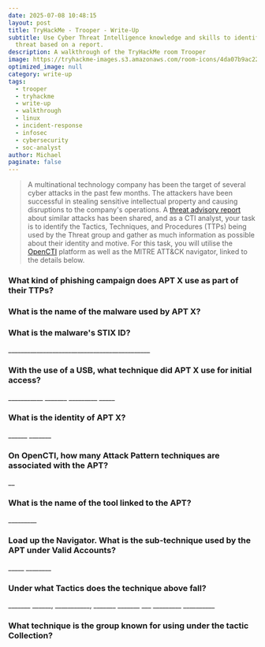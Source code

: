 ```yaml
---
date: 2025-07-08 10:48:15
layout: post
title: TryHackMe - Trooper - Write-Up
subtitle: Use Cyber Threat Intelligence knowledge and skills to identify a
  threat based on a report.
description: A walkthrough of the TryHackMe room Trooper
image: https://tryhackme-images.s3.amazonaws.com/room-icons/4da07b9ac2204d8d95505bb9601527eb.png
optimized_image: null
category: write-up
tags:
  - trooper
  - tryhackme
  - write-up
  - walkthrough
  - linux
  - incident-response
  - infosec
  - cybersecurity
  - soc-analyst
author: Michael
paginate: false
---
```

> A multinational technology company has been the target of several cyber attacks in the past few months. The attackers have been successful in stealing sensitive intellectual property and causing disruptions to the company's operations. A [threat advisory report](https://assets.tryhackme.com/additional/trooper-cti/APT_X_USBFerry.pdf) about similar attacks has been shared, and as a CTI analyst, your task is to identify the Tactics, Techniques, and Procedures (TTPs) being used by the Threat group and gather as much information as possible about their identity and motive. For this task, you will utilise the [OpenCTI](https://tryhackme.com/room/opencti) platform as well as the MITRE ATT&CK navigator, linked to the details below. 



### What kind of phishing campaign does APT X use as part of their TTPs?



### What is the name of the malware used by APT X?

### What is the malware's STIX ID?

\_\_\_\_\_\_\_\_\_\_\_\_\_\_\_\_\_\_\_\_\_\_\_\_\_\_\_\_\_\_\_\_\_\_\_\_\_\_\_\_\_\_\_\__

### With the use of a USB, what technique did APT X use for initial access?

\_\_\_\_\_\_\_\_\_\__ \_\_\_\_\_\_\_ \_\_\_\_\_\_\_\_\_ \_\____

### What is the identity of APT X? 

\_\_\_\_\_\_ \_\_\_\_\_\__

### On OpenCTI, how many Attack Pattern techniques are associated with the APT?

__

### What is the name of the tool linked to the APT?

\_\_\_\_\_\_\_\__

### Load up the Navigator. What is the sub-technique used by the APT under Valid Accounts?

\_\_\_\_\_ \_\_\_\_\____

### Under what Tactics does the technique above fall?

\_\_\_\_\_\__ \_\_\_\_\_\_, \_\_\_\_\_\_\_\_\_\_\_,  \_\_\_\_\_\_\_ \_\_\_\_\_\__ \_\_\_ \_\_\_\_\_\_\_\_\_ \_\_\_\_\_\_\_\_\_\_

### What technique is the group known for using under the tactic Collection?